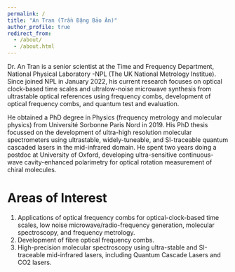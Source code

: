 ```yaml
---
permalink: /
title: "An Tran (Trần Đặng Bảo Ân)"
author_profile: true
redirect_from: 
  - /about/
  - /about.html
---
```


Dr. An Tran is a senior scientist at the Time and Frequency Department, National Physical Laboratory -NPL (The UK National Metrology Institue). Since joined NPL in January 2022, his current research focuses on optical clock-based time scales and ultralow-noise microwave synthesis from ultrastable optical references using frequency combs, development of optical frequency combs, and quantum test and evaluation.

He obtained a PhD degree in Physics (frequency metrology and molecular physics) from Université Sorbonne Paris Nord in 2019. His PhD thesis focussed on the development of ultra-high resolution molecular spectrometers using ultrastable, widely-tuneable, and SI-traceable quantum cascaded lasers in the mid-infrared domain. He spent two years doing a postdoc at University of Oxford, developing ultra-sensitive continuous-wave cavity-enhanced polarimetry for optical rotation measurement of chiral molecules.


Areas of Interest
======

1. Applications of optical frequency combs for optical-clock-based time scales, low noise microwave/radio-frequency generation, molecular spectroscopy, and frequency metrology.
1. Development of fibre optical frequency combs.
1. High-precision molecular spectroscopy using ultra-stable and SI-traceable mid-infrared lasers, including Quantum Cascade Lasers and CO2 lasers. 


